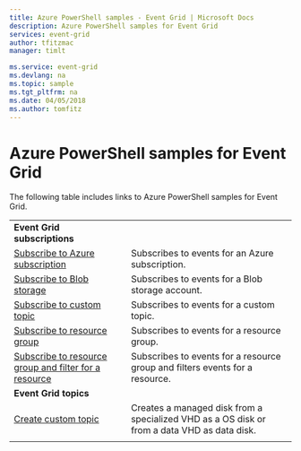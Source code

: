 ```yaml
---
title: Azure PowerShell samples - Event Grid | Microsoft Docs
description: Azure PowerShell samples for Event Grid
services: event-grid
author: tfitzmac
manager: timlt

ms.service: event-grid
ms.devlang: na
ms.topic: sample
ms.tgt_pltfrm: na
ms.date: 04/05/2018
ms.author: tomfitz
---
```

# Azure PowerShell samples for Event Grid

The following table includes links to Azure PowerShell samples for Event Grid.

| | |
|-|-|
|**Event Grid subscriptions**||
| [Subscribe to Azure subscription](scripts/event-grid-powershell-azure-subscription.md)| Subscribes to events for an Azure subscription. |
| [Subscribe to Blob storage](scripts/event-grid-powershell-blob.md)| Subscribes to events for a Blob storage account. |
| [Subscribe to custom topic](scripts/event-grid-powershell-subscribe-custom-topic.md)| Subscribes to events for a custom topic. |
| [Subscribe to resource group](scripts/event-grid-powershell-resource-group.md)| Subscribes to events for a resource group. |
| [Subscribe to resource group and filter for a resource](scripts/event-grid-powershell-resource-group-filter.md)| Subscribes to events for a resource group and filters events for a resource. |
|**Event Grid topics**||
| [Create custom topic](scripts/event-grid-powershell-create-custom-topic.md) | Creates a managed disk from a specialized VHD as a OS disk or from a data VHD as data disk.  |
| | |
